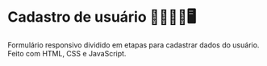 # Cadastro de usuário 🙋‍♂️🙋‍♀️🖥
Formulário responsivo dividido em etapas para cadastrar dados do usuário. Feito com HTML, CSS e JavaScript.
